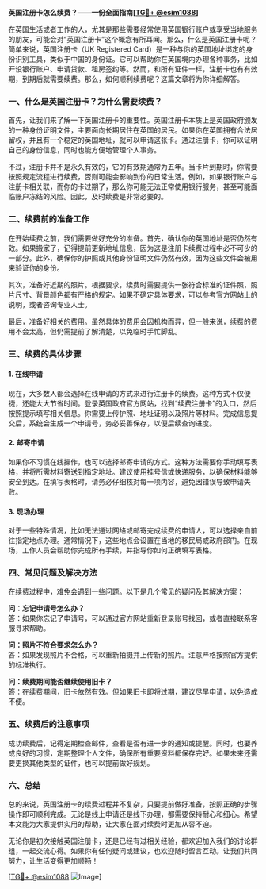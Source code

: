 **英国注册卡怎么续费？——一份全面指南[[TG💪+ @esim1088](https://t.me/s/esim1088)]**

在英国生活或者工作的人，尤其是那些需要经常使用英国银行账户或享受当地服务的朋友，可能会对“英国注册卡”这个概念有所耳闻。那么，什么是英国注册卡呢？简单来说，英国注册卡（UK Registered Card）是一种与你的英国地址绑定的身份识别工具，类似于中国的身份证。它可以帮助你在英国境内办理各种事务，比如开设银行账户、申请贷款、租房签约等。然而，和所有证件一样，注册卡也有有效期，到期后就需要续费。那么，如何顺利续费呢？这篇文章将为你详细解答。

### 一、什么是英国注册卡？为什么需要续费？

首先，让我们来了解一下英国注册卡的重要性。英国注册卡本质上是英国政府颁发的一种身份证明文件，主要面向长期居住在英国的居民。如果你在英国拥有合法居留权，并且有一个稳定的英国地址，就可以申请这张卡。通过注册卡，你可以证明自己的身份信息，同时也能方便地管理个人事务。

不过，注册卡并不是永久有效的，它的有效期通常为五年。当卡片到期时，你需要按照规定流程进行续费，否则可能会影响到你的日常生活。例如，如果银行账户与注册卡相关联，而你的卡过期了，那么你可能无法正常使用银行服务，甚至可能面临账户冻结的风险。因此，及时续费是非常必要的。

### 二、续费前的准备工作

在开始续费之前，我们需要做好充分的准备。首先，确认你的英国地址是否仍然有效。如果搬家了，记得提前更新地址信息，因为这是注册卡续费过程中必不可少的一部分。此外，确保你的护照或其他身份证明文件仍然有效，因为这些文件会被用来验证你的身份。

其次，准备好近期的照片。根据要求，续费时需要提供一张符合标准的证件照，照片尺寸、背景颜色都有严格的规定。如果不确定具体要求，可以参考官方网站上的说明，或者咨询专业人士。

最后，准备好相关的费用。虽然具体的费用会因机构而异，但一般来说，续费的费用不会太高，但仍需提前了解清楚，以免临时手忙脚乱。

### 三、续费的具体步骤

#### 1. 在线申请

现在，大多数人都会选择在线申请的方式来进行注册卡的续费。这种方式不仅便捷，还能大大节省时间。登录英国政府官方网站，找到“续费注册卡”的入口，然后按照提示填写相关信息。你需要上传护照、地址证明以及照片等材料。完成信息提交后，系统会生成一个申请号，务必妥善保存，以便后续查询进度。

#### 2. 邮寄申请

如果你不习惯在线操作，也可以选择邮寄申请的方式。这种方法需要你手动填写表格，并将所需材料寄送到指定地址。建议使用挂号信或快递服务，以确保材料能够安全到达。在填写表格时，请务必仔细核对每一项内容，避免因错误导致申请失败。

#### 3. 现场办理

对于一些特殊情况，比如无法通过网络或邮寄完成续费的申请人，可以选择亲自前往指定地点办理。通常情况下，这些地点会设置在当地的移民局或政府部门。在现场，工作人员会帮助你完成所有手续，并指导你如何正确填写表格。

### 四、常见问题及解决方法

在续费过程中，难免会遇到一些问题。以下是几个常见的疑问及其解决方案：

**问：忘记申请号怎么办？**  
答：如果你忘记了申请号，可以通过官方网站重新登录账号找回，或者直接联系客服寻求帮助。

**问：照片不符合要求怎么办？**  
答：如果发现照片不合格，可以重新拍摄并上传新的照片。注意严格按照官方提供的标准执行。

**问：续费期间能否继续使用旧卡？**  
答：在续费期间，旧卡依然有效。但如果旧卡即将过期，建议尽早申请，以免造成不便。

### 五、续费后的注意事项

成功续费后，记得定期检查邮件，查看是否有进一步的通知或提醒。同时，也要养成良好的习惯，定期整理个人文件，确保所有重要资料都保存完好。如果未来还需要更换其他类型的证件，也可以提前做好规划。

### 六、总结

总的来说，英国注册卡的续费过程并不复杂，只要提前做好准备，按照正确的步骤操作即可顺利完成。无论是线上申请还是线下办理，都需要保持耐心和细心。希望本文能为大家提供实用的帮助，让大家在面对续费时更加从容不迫。

无论你是初次接触英国注册卡，还是已经有过相关经验，都欢迎加入我们的讨论群组，一起交流心得。如果你有任何疑问或建议，也欢迎随时留言互动。让我们共同努力，让生活变得更加顺畅！

[[TG💪+ @esim1088](https://t.me/s/esim1088) ![Image](https://i.postimg.cc/4NQfJmqS/Snipaste-2025-05-13-00-14-12.png)]
